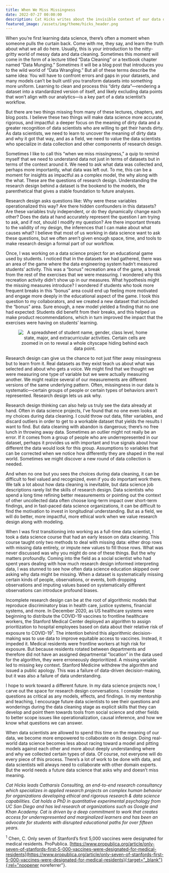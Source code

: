 ```yaml
---
title: When We Miss Missingness
date: 2022-07-27 00:00:00
description: Cat Hicks writes about the invisible context of our data origins. Header llustration by Katarzyna Surman.
featured_image: /assets/img/theme/hicks_header.png
---
```



When you’re first learning data science, there’s often a moment when someone pulls the curtain back. Come with me, they say, and learn the truth about what we all do here. Usually, this is your introduction to the nitty-gritty world of messy data and data cleaning. Sometimes this moment will come in the form of a lecture titled “Data Cleaning” or a textbook chapter named “Data Munging.” Sometimes it will be a blog post that introduces you to the wild world of “Data Wrangling.” But all of these terms describe the same idea: You will have to confront errors and gaps in your datasets, and many models can’t be built until you transform datasets into something more uniform. Learning to clean and process this “dirty data”—rendering a dataset into a standardized version of itself, and likely excluding data points that won’t align with our analytics—is a key part of a data scientist’s workflow.

But there are two things missing from many of these lectures, chapters, and blog posts. I believe these two things will make data science more accurate, rigorous, and impactful: a deeper focus on the meaning of dirty data and a greater recognition of data scientists who are willing to get their hands dirty. As data scientists, we need to learn to uncover the meaning of dirty data and why it got that way, and as a field, we need to value the data scientists who specialize in data collection and other components of research design.

Sometimes I like to call this “when we miss missingness,” a quip to remind myself that we need to understand data not just in terms of datasets but in terms of the context around it. We need to ask what data was collected and, perhaps more importantly, what data was left out. To me, this can be a moment for insights as impactful as a complex model, the why along with the what. These are the questions of research design. Understanding the research design behind a dataset is the bookend to the models, the parenthetical that gives a stable foundation to future analyses.

Research design asks questions like: Why were these variables operationalized this way? Are there hidden confounders in this datasets? Are these variables truly independent, or do they dynamically change each other? Does the data at hand accurately represent the question I am trying to ask, and if not, should I modify my question? Are there important threats to the validity of my design, the inferences that I can make about what causes what? I believe that most of us working in data science want to ask these questions, but we often aren’t given enough space, time, and tools to make research design a formal part of our workflow.

Once, I was working on a data science project for an educational game used by students. I noticed that in the datasets we had gathered, there was an area of the game where the data engineering system hadn’t measured students’ activity. This was a “bonus” recreation area of the game, a break from the rest of the exercises that we were measuring. I wondered why this recreation activity didn’t show up in our measures. What hypothesis might the missing measures introduce? I wondered if students who took more frequent breaks in this “bonus” area could end up feeling more motivated and engage more deeply in the educational aspect of the game. I took this question to my collaborators, and we created a new dataset that included the “bonus” area. Sure enough, a new model yielded a finding that no one had expected: Students did benefit from their breaks, and this helped us make product recommendations, which in turn improved the impact that the exercises were having on students’ learning.

<center>
<figure>
	<img src="../assets/img/theme/hicks_header.png" alt="A spreadsheet of student name, gender, class level, home state, major, and extracurricular activities. Certain cells are zoomed in on to reveal a whole cityscape hiding behind each data point.">
</figure>
</center>

Research design can give us the chance to not just filter away missingness but to learn from it. Real datasets as they exist teach us about what was selected and about who gets a voice. We might find that we thought we were measuring one type of variable but we were actually measuring another. We might realize several of our measurements are different versions of the same underlying pattern. Often, missingness in our data is systematic—certain groups of people or certain types of behaviors aren’t represented. Research design lets us ask why.

Research design thinking can also help us truly see the data already at hand. Often in data science projects, I’ve found that no one even looks at my choices during data cleaning. I could throw out data, filter variables, and discard outliers in order to get to a workable dataset that yields the results I want to find. But data cleaning with abandon is dangerous; there’s no free lunch in throwing away data. Sometimes an outlier might not really be an error. If it comes from a group of people who are underrepresented in our dataset, perhaps it provides us with important and true signals about how different the data would look for this group. Assumptions to variables that can be corrected when we notice how differently they are shaped in the real world. Sometimes we might discover a new round of data collection is needed.

And when no one but you sees the choices during data cleaning, it can be difficult to feel valued and recognized, even if you do important work there. We talk a lot about how data cleaning is inevitable, but data science job descriptions rarely list the skills of research design. Data scientists who spend a long time refining better measurements or pointing out the context of other uncollected data often choose long-term impact over short-term findings, and in fast-paced data science organizations, it can be difficult to find the motivation to invest in longitudinal understanding. But as a field, we will do better, more impactful, more ethical work when we value research design along with modeling.

When I was first transitioning into working as a full-time data scientist, I took a data science course that had an early lesson on data cleaning. This course taught only two methods to deal with missing data: either drop rows with missing data entirely, or impute new values to fill those rows. What was never discussed was why you might do one of these things. But the why matters profoundly. Coming into the field as a social scientist who had spent years dealing with how much research design informed interpreting data, I was stunned to see how often data science education skipped over asking why data might be missing. When a dataset is systematically missing certain kinds of people, observations, or events, both dropping observations and imputing values based on systematically different observations can introduce profound biases.

Incomplete research design can be at the root of algorithmic models that reproduce discriminatory bias in health care, justice systems, financial systems, and more. In December 2020, as US healthcare systems were beginning to distribute the COVID-19 vaccines to frontline healthcare workers, the Stanford Medical Center deployed an algorithm to assign prioritization to hospital employees based on data about their relative risk of exposure to COVID-19<sup>1</sup>. The intention behind this algorithmic decision-making was to use data to improve equitable access to vaccines. Instead, it impeded it. Medical residents were frontline workers at high risk for exposure. But because residents rotated between departments and therefore did not have an assigned departmental “location” in the data used for the algorithm, they were erroneously deprioritized. A missing variable led to missing key context. Stanford Medicine withdrew the algorithm and issued a public apology. This was a failure of data-driven decision-making, but it was also a failure of data understanding.

I hope to work toward a different future. In my data science projects now, I carve out the space for research design conversations. I consider these questions as critical as any models, effects, and findings. In my mentorship and teaching, I encourage future data scientists to see their questions and wonderings during the data cleaning stage as explicit skills that they can develop and point them towards tools from social science and other fields to better scope issues like operationalization, causal inference, and how we know what questions we can answer.

When data scientists are allowed to spend this time on the meaning of our data, we become more empowered to collaborate on its design. Doing real-world data science becomes less about racing toward a model and pitting models against each other and more about deeply understanding where and why we collected certain types of data. Of course, not everyone will do every piece of this process. There’s a lot of work to be done with data, and data scientists will always need to collaborate with other domain experts. But the world needs a future data science that asks why and doesn’t miss meaning.

*Cat Hicks leads Catharsis Consulting, an end-to-end research consultancy which specializes in applied research projects on complex human behavior for organizations developing ethical and rigorous research & data science capabilities. Cat holds a PhD in quantitative experimental psychology from UC San Diego and has led research at organizations such as Google and Khan Academy. Cat is driven by a deep commitment to work that creates access for underrepresented and marginalized learners and has been an advocate for students with disrupted educational paths for over fifteen years.*

<sup>1</sup> Chen, C. Only seven of Stanford’s first 5,000 vaccines were designated for medical residents. ProPublica. [https://www.propublica.org/article/only-seven-of-stanfords-first-5-000-vaccines-were-designated-for-medical-residents](https://www.propublica.org/article/only-seven-of-stanfords-first-5-000-vaccines-were-designated-for-medical-residents){:target="_blank"}{:rel="noopener noreferrer"}.
